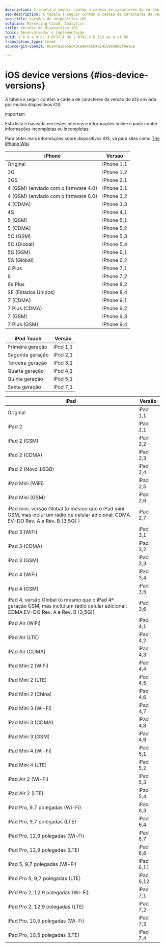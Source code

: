 ```yaml
---
description: A tabela a seguir contém a cadeia de caracteres da versão do iOS enviada por muitos dispositivos iOS.
seo-description: A tabela a seguir contém a cadeia de caracteres da versão do iOS enviada por muitos dispositivos iOS.
seo-title: Versões do dispositivo iOS
solution: Marketing Cloud, Analytics
title: Versões do dispositivo iOS
topic: Desenvolvedor e implementação
uuid: 8 b 8 a 9 bc 3-0737-4 de 2-9792-0 b 112 aa 4 cf 65
translation-type: tm+mt
source-git-commit: 06144a1695ac40ce984656491456968888f9e96e

---
```



# iOS device versions {#ios-device-versions}

A tabela a seguir contém a cadeia de caracteres da versão do iOS enviada por muitos dispositivos iOS.

>[!IMPORTANT]
>
>Esta lista é baseada em testes internos e informações online e pode conter informações incompletas ou incompletas.

Para obter mais informações sobre dispositivos iOS, vá para sites como [The iPhone Wiki](https://theiphonewiki.com/wiki/Models).

| **iPhone** | **Versão** |
|---|---|
| Original | iPhone 1,1 |
| 3G | iPhone 1,2 |
| 3GS | iPhone 2,1 |
| 4 (GSM) (enviado com o firmware 4.0) | iPhone 3,1 |
| 4 (GSM) (enviado com o firmware 6.0) | iPhone 3,2 |
| 4 (CDMA) | iPhone 3,3 |
| 4S | iPhone 4,1 |
| 5 (GSM) | iPhone 5,1 |
| 5 (CDMA) | iPhone 5,2 |
| 5C (GSM) | iPhone 5,3 |
| 5C (Global) | iPhone 5,4 |
| 5S (GSM) | iPhone 6,1 |
| 5S (Global) | iPhone 6,2 |
| 6 Plus | iPhone 7,1 |
| 6 | iPhone 7,2 |
| 6s Plus | iPhone 8,2 |
| SE (Estados Unidos) | iPhone 8,4 |
| 7 (CDMA) | iPhone 9,1 |
| 7 Plus (CDMA) | iPhone 9,2 |
| 7 (GSM) | iPhone 9,3 |
| 7 Plus (GSM) | iPhone 9,4 |

| **iPod Touch** | **Versão** |
|---|---|
| Primeira geração | iPod 1,1 |
| Segunda geração | iPod 2,1 |
| Terceira geração | iPod 3,1 |
| Quarta geração | iPod 4,1 |
| Quinta geração | iPod 5,1 |
| Sexta geração | iPod 7,1 |

| **iPad** | **Versão** |
|---|---|
| Original | iPad 1,1 |
| iPad 2 | iPad 2,1 |
| iPad 2 (GSM) | iPad 2,2 |
| iPad 2 (CDMA) | iPad 2,3 |
| iPad 2 (Novo 16GB) | iPad 2,4 |
| iPad Mini (WiFi) | iPad 2,5 |
| iPad Mini (GSM) | iPad 2,6 |
| iPad mini, versão Global (o mesmo que o iPad mini GSM, mas inclui um rádio de celular adicional: CDMA EV-DO Rev. A e Rev. B (3,5G) ) | iPad 2,7 |
| iPad 3 (WiFi) | iPad 3,1 |
| iPad 3 (CDMA) | iPad 3,2 |
| iPad 3 (GSM) | iPad 3,3 |
| iPad 4 (WiFi) | iPad 3,4 |
| iPad 4 (GSM) | iPad 3,5 |
| iPad 4, versão Global (o mesmo que o iPad 4ª geração GSM, mas inclui um rádio celular adicional: CDMA EV-DO Rev. A e Rev. B (3,5G)) | iPad 3,6 |
| iPad Air (WiFi) | iPad 4,1 |
| iPad Air (LTE) | iPad 4,2 |
| iPad Air (CDMA) | iPad 4,3 |
| iPad Mini 2 (WiFi) | iPad 4,4 |
| iPad Mini 2 (LTE) | iPad 4,5 |
| iPad Mini 2 (China) | iPad 4,6 |
| iPad Mini 3 (Wi-Fi) | iPad 4,7 |
| iPad Mini 3 (CDMA) | iPad 4,8 |
| iPad Mini 3 (GSM) | iPad 4,9 |
| iPad Mini 4 (Wi-Fi) | iPad 5,1 |
| iPad Mini 4 (LTE) | iPad 5,2 |
| iPad Air 2 (Wi-Fi) | iPad 5,3 |
| iPad Air 2 (LTE) | iPad 5,4 |
| iPad Pro, 9,7 polegadas (Wi-Fi) | iPad 6,3 |
| iPad Pro, 9,7 polegadas (LTE) | iPad 6,4 |
| iPad Pro, 12,9 polegadas (Wi-Fi) | iPad 6,7 |
| iPad Pro, 12,9 polegadas (LTE) | iPad 6,8 |
| iPad 5, 9,7 polegadas (Wi-Fi) | iPad 6,11 |
| iPad Pro 5, 9,7 polegadas (LTE) | iPad 6,12 |
| iPad Pro 2, 12,9 polegadas (Wi-Fi) | iPad 7,1 |
| iPad Pro 2, 12,9 polegadas (LTE) | iPad 7,2 |
| iPad Pro, 10,5 polegadas (Wi-Fi) | iPad 7,3 |
| iPad Pro, 10,5 polegadas (LTE) | iPad 7,4 |

